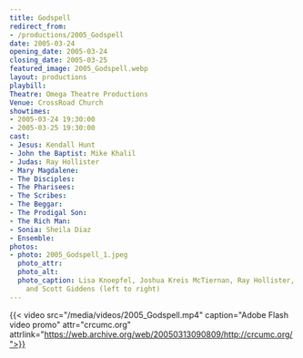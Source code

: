 ```yaml
---
title: Godspell
redirect_from:
- /productions/2005_Godspell
date: 2005-03-24
opening_date: 2005-03-24
closing_date: 2005-03-25
featured_image: 2005_Godspell.webp
layout: productions
playbill:
Theatre: Omega Theatre Productions
Venue: CrossRoad Church
showtimes: 
- 2005-03-24 19:30:00
- 2005-03-25 19:30:00
cast:
- Jesus: Kendall Hunt
- John the Baptist: Mike Khalil
- Judas: Ray Hollister
- Mary Magdalene:
- The Disciples:
- The Pharisees:
- The Scribes:
- The Beggar:
- The Prodigal Son:
- The Rich Man:
- Sonia: Sheila Diaz
- Ensemble:
photos:
- photo: 2005_Godspell_1.jpeg
  photo_attr:
  photo_alt:
  photo_caption: Lisa Knoepfel, Joshua Kreis McTiernan, Ray Hollister, Sheila Diaz
    and Scott Giddens (left to right)
---
```

{{< video src="/media/videos/2005_Godspell.mp4" caption="Adobe Flash video promo" attr="crcumc.org" attrlink="https://web.archive.org/web/20050313090809/http://crcumc.org/">}}
